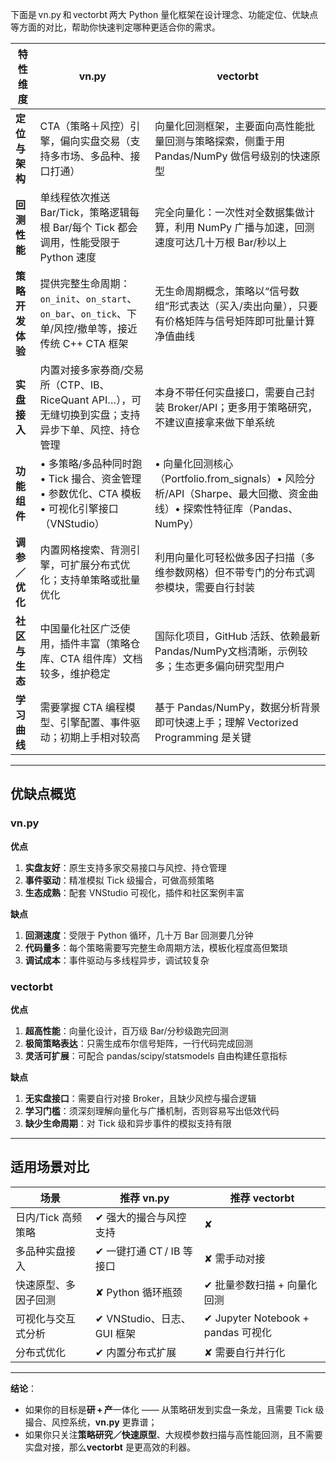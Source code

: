 下面是 vn.py 和 vectorbt 两大 Python 量化框架在设计理念、功能定位、优缺点等方面的对比，帮助你快速判定哪种更适合你的需求。

| 特性维度         | vn.py                                                        | vectorbt                                                     |
| ---------------- | ------------------------------------------------------------ | ------------------------------------------------------------ |
| **定位与架构**   | CTA（策略＋风控）引擎，偏向实盘交易（支持多市场、多品种、接口打通） | 向量化回测框架，主要面向高性能批量回测与策略探索，侧重于用 Pandas/NumPy 做信号级别的快速原型 |
| **回测性能**     | 单线程依次推送 Bar/Tick，策略逻辑每根 Bar/每个 Tick 都会调用，性能受限于 Python 速度 | 完全向量化：一次性对全数据集做计算，利用 NumPy 广播与加速，回测速度可达几十万根 Bar/秒以上 |
| **策略开发体验** | 提供完整生命周期：`on_init`、`on_start`、`on_bar`、`on_tick`、下单/风控/撤单等，接近传统 C++ CTA 框架 | 无生命周期概念，策略以“信号数组”形式表达（买入/卖出向量），只要有价格矩阵与信号矩阵即可批量计算净值曲线 |
| **实盘接入**     | 内置对接多家券商/交易所（CTP、IB、RiceQuant API…），可无缝切换到实盘；支持异步下单、风控、持仓管理 | 本身不带任何实盘接口，需要自己封装 Broker/API；更多用于策略研究，不建议直接拿来做下单系统 |
| **功能组件**     | • 多策略/多品种同时跑• Tick 撮合、资金管理• 参数优化、CTA 模板• 可视化引擎接口（VNStudio） | • 向量化回测核心（Portfolio.from_signals）• 风险分析/API（Sharpe、最大回撤、资金曲线）• 探索性特征库（Pandas、NumPy） |
| **调参／优化**   | 内置网格搜索、背测引擎，可扩展分布式优化；支持单策略或批量优化 | 利用向量化可轻松做多因子扫描（多维参数网格）但不带专门的分布式调参模块，需要自行封装 |
| **社区与生态**   | 中国量化社区广泛使用，插件丰富（策略仓库、CTA 组件库）文档较多，维护稳定 | 国际化项目，GitHub 活跃、依赖最新 Pandas/NumPy文档清晰，示例较多；生态更多偏向研究型用户 |
| **学习曲线**     | 需要掌握 CTA 编程模型、引擎配置、事件驱动；初期上手相对较高  | 基于 Pandas/NumPy，数据分析背景即可快速上手；理解 Vectorized Programming 是关键 |

------

## 优缺点概览

### vn.py

**优点**

1. **实盘友好**：原生支持多家交易接口与风控、持仓管理
2. **事件驱动**：精准模拟 Tick 级撮合，可做高频策略
3. **生态成熟**：配套 VNStudio 可视化，插件和社区案例丰富

**缺点**

1. **回测速度**：受限于 Python 循环，几十万 Bar 回测要几分钟
2. **代码量多**：每个策略需要写完整生命周期方法，模板化程度高但繁琐
3. **调试成本**：事件驱动与多线程异步，调试较复杂

### vectorbt

**优点**

1. **超高性能**：向量化设计，百万级 Bar/分秒级跑完回测
2. **极简策略表达**：只需生成布尔信号矩阵，一行代码完成回测
3. **灵活可扩展**：可配合 pandas/scipy/statsmodels 自由构建任意指标

**缺点**

1. **无实盘接口**：需要自行对接 Broker，且缺少风控与撮合逻辑
2. **学习门槛**：须深刻理解向量化与广播机制，否则容易写出低效代码
3. **缺少生命周期**：对 Tick 级和异步事件的模拟支持有限

------

## 适用场景对比

| 场景                 | 推荐 vn.py                 | 推荐 vectorbt                      |
| -------------------- | -------------------------- | ---------------------------------- |
| 日内/Tick 高频策略   | ✔ 强大的撮合与风控支持     | ✘                                  |
| 多品种实盘接入       | ✔ 一键打通 CT / IB 等接口  | ✘ 需手动对接                       |
| 快速原型、多因子回测 | ✘ Python 循环瓶颈          | ✔ 批量参数扫描 + 向量化回测        |
| 可视化与交互式分析   | ✔ VNStudio、日志、GUI 框架 | ✔ Jupyter Notebook + pandas 可视化 |
| 分布式优化           | ✔ 内置分布式扩展           | ✘ 需要自行并行化                   |

------

**结论**：

* 如果你的目标是**研 + 产**一体化 —— 从策略研发到实盘一条龙，且需要 Tick 级撮合、风控系统，**vn.py** 更靠谱；
* 如果你只关注**策略研究／快速原型**、大规模参数扫描与高性能回测，且不需要实盘对接，那么**vectorbt** 是更高效的利器。